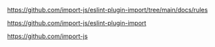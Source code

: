 
https://github.com/import-js/eslint-plugin-import/tree/main/docs/rules

https://github.com/import-js/eslint-plugin-import

https://github.com/import-js
